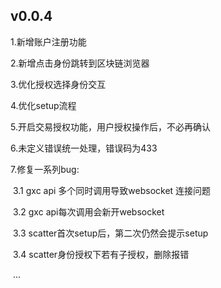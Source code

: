 ## v0.0.4

1.新增账户注册功能

2.新增点击身份跳转到区块链浏览器

3.优化授权选择身份交互

4.优化setup流程

5.开启交易授权功能，用户授权操作后，不必再确认

6.未定义错误统一处理，错误码为433

7.修复一系列bug:

​	3.1 gxc api 多个同时调用导致websocket 连接问题

​	3.2 gxc api每次调用会新开websocket

​	3.3 scatter首次setup后，第二次仍然会提示setup

​	3.4 scatter身份授权下若有子授权，删除报错

​	...



